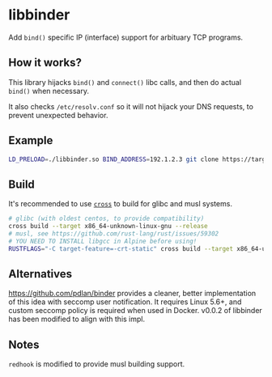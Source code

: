 # libbinder

Add `bind()` specific IP (interface) support for arbituary TCP programs.

## How it works?

This library hijacks `bind()` and `connect()` libc calls, and then do actual `bind()` when necessary.

It also checks `/etc/resolv.conf` so it will not hijack your DNS requests, to prevent unexpected behavior.

## Example

```bash
LD_PRELOAD=./libbinder.so BIND_ADDRESS=192.1.2.3 git clone https://target.example.com/something.git
```

## Build

It's recommended to use [`cross`](https://github.com/cross-rs/cross) to build for glibc and musl systems.

```bash
# glibc (with oldest centos, to provide compatibility)
cross build --target x86_64-unknown-linux-gnu --release
# musl, see https://github.com/rust-lang/rust/issues/59302
# YOU NEED TO INSTALL libgcc in Alpine before using!
RUSTFLAGS="-C target-feature=-crt-static" cross build --target x86_64-unknown-linux-musl --release
```

## Alternatives

https://github.com/pdlan/binder provides a cleaner, better implementation of this idea with seccomp user notification. It requires Linux 5.6+, and custom seccomp policy is required when used in Docker. v0.0.2 of libbinder has been modified to align with this impl.

## Notes

`redhook` is modified to provide musl building support.
